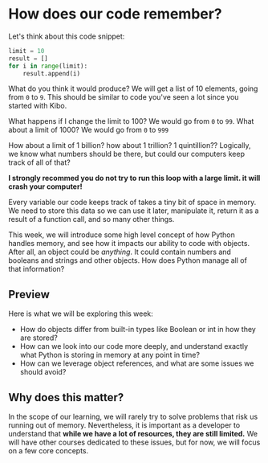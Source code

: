 # How does our code remember?

Let's think about this code snippet:

```python
limit = 10
result = []
for i in range(limit):
	result.append(i)
```

What do you think it would produce? We will get a list of 10 elements, going from `0` to `9`. This should be similar to code you've seen a lot since you started with Kibo.

What happens if I change the limit to 100? We would go from `0` to `99`. What about a limit of 1000? We would go from `0` to `999`

How about a limit of 1 billion? how about 1 trillion? 1 quintillion?? Logically, we know what numbers should be there, but could our computers keep track of all of that? 

**I strongly recommed you do not try to run this loop with a large limit. it will crash your computer!**

Every variable our code keeps track of takes a tiny bit of space in memory. We need to store this data so we can use it later, manipulate it, return it as a result of a function call, and so many other things.

This week, we will introduce some high level concept of how Python handles memory, and see how it impacts our ability to code with objects. After all, an object could be _anything_. It could contain numbers and booleans and strings and other objects. How does Python manage all of that information?

## Preview
Here is what we will be exploring this week:

* How do objects differ from built-in types like Boolean or int in how they are stored?
* How can we look into our code more deeply, and understand exactly what Python is storing in memory at any point in time?
* How can we leverage object references, and what are some issues we should avoid?

## Why does this matter?

In the scope of our learning, we will rarely try to solve problems that risk us running out of memory. Nevertheless, it is important as a developer to understand that **while we have a lot of resources, they are still limited.** We will have other courses dedicated to these issues, but for now, we will focus on a few core concepts.
